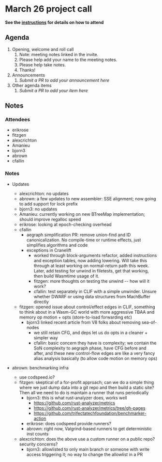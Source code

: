 # March 26 project call

**See the [instructions](../README.md) for details on how to attend**

## Agenda
1. Opening, welcome and roll call
    1. Note: meeting notes linked in the invite.
    1. Please help add your name to the meeting notes.
    1. Please help take notes.
    1. Thanks!
1. Announcements
    1. _Submit a PR to add your announcement here_
1. Other agenda items
    1. _Submit a PR to add your item here_

## Notes

### Attendees

- erikrose
- fitzgen
- alexcrichton
- Amanieu
- bjorn3
- abrown
- cfallin

### Notes

- Updates
  - alexcrichton: no updates
  - abrown: a few updates to new assembler: SSE alignment; now going to add
    support for lock prefix
  - bjorn3: no updates
  - Amanieu: currently working on new BTreeMap implementation; should improve
    regalloc speed
  - erikrose: looking at epoch-checking overhead
  - cfallin
    - aegraph simplification PR: remove union-find and ID canonicalization. No
      compile-time or runtime effects, just simplifies algorithms and code
    - exceptions in Cranelift
      - worked through block-arguments refactor, added instructions and
        exception tables, now adding lowering. Will take this through at least
        working on normal-return path this week. Later, add testing for unwind
        in filetests, get that working, then build Wasmtime usage of it.
      - fitzgen: more thoughts on testing the unwind -- how will it work?
      - cfallin: test separately in CLIF with a simple unwinder.  Unsure
        whether DWARF or using data structures from MachBuffer directly
  - fitzgen: opened issue about control/effect edges in CLIF, something to
    think about in a Wasm-GC world with more aggressive TBAA and memory op
    motion + opts (store-to-load forwarding etc)
    - bjorn3 linked recent article from V8 folks about removing sea-of-nodes
      - we still retain CFG, and deps let us do opts in a cleaner + simpler way
      - cfallin: basic concern they have is complexity; we contain the SoN
        complexity to aegraph phase, have CFG before and after, and these new
        control-flow edges are like a very fancy alias analysis basically (to
        allow code motion on memory ops)

- abrown: benchmarking infra
  - use codspeed.io?
  - fitzgen: skeptical of a for-profit approach; can we do a simple thing where
    we just dump data into a git repo and then build a static site? Then all we
    need to do is maintain a runner that runs periodically
    - bjorn3: this is what rust-analyzer does, works well
      - https://github.com/rust-analyzer/metrics
      - https://github.com/rust-analyzer/metrics/tree/gh-pages
      - https://github.com/trifectatechfoundation/benchmarker-action
    - erikrose: does codspeed provide runners?
    - abrown: right now, Valgrind-based runners to get deterministic inst
      counts
  - alexcrichton: does the above use a custom runner on a public repo? security
    concerns?
    - bjorn3: allowlisted to only main branch or someone with write access
      triggering it; no way to change the allowlist in a PR
